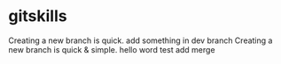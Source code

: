 # gitskills
Creating a new branch is quick.
add something in dev branch
Creating a new branch is quick & simple.
hello word
test add merge

